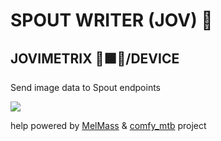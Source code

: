 
# SPOUT WRITER (JOV) 🎥
## JOVIMETRIX 🔺🟩🔵/DEVICE
<p>Send image data to Spout endpoints</p>

![](https://raw.githubusercontent.com/Amorano/Jovimetrix-examples/master/node/SPOUT%20WRITER/SPOUT%20WRITER.gif)

help powered by [MelMass](https://github.com/melMass) & [comfy_mtb](https://github.com/melMass/comfy_mtb) project
